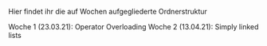 Hier findet ihr die auf Wochen aufgegliederte Ordnerstruktur

Woche 1 (23.03.21): Operator Overloading
Woche 2 (13.04.21): Simply linked lists

